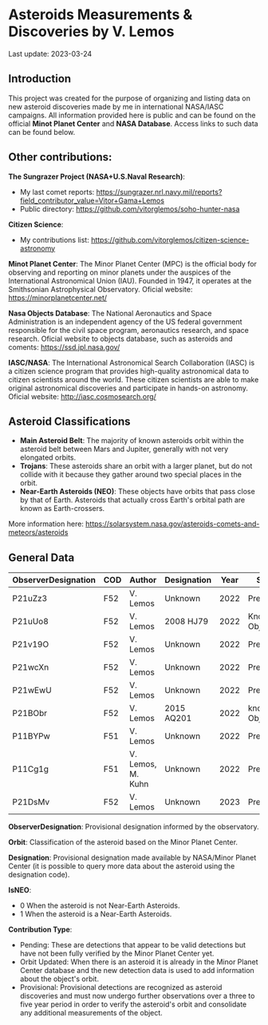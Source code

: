 # Asteroids Measurements & Discoveries by V. Lemos
Last update: 2023-03-24

## Introduction 
This project was created for the purpose of organizing and listing data on new asteroid discoveries made by me in international NASA/IASC campaigns. All information provided here is public and can be found on the official **Minot Planet Center** and **NASA Database**. Access links to such data can be found below.

## Other contributions:
**The Sungrazer Project (NASA+U.S.Naval Research)**: 
- My last comet reports: https://sungrazer.nrl.navy.mil/reports?field_contributor_value=Vitor+Gama+Lemos
- Public directory: https://github.com/vitorglemos/soho-hunter-nasa

**Citizen Science**: 
- My contributions list: https://github.com/vitorglemos/citizen-science-astronomy

**Minot Planet Center**: The Minor Planet Center (MPC) is the official body for observing and reporting on minor planets under the auspices of the International Astronomical Union (IAU). Founded in 1947, it operates at the Smithsonian Astrophysical Observatory. Oficial website: https://minorplanetcenter.net/ 

**Nasa Objects Database**: The National Aeronautics and Space Administration is an independent agency of the US federal government responsible for the civil space program, aeronautics research, and space research. Oficial website to objects database, such as asteroids and coments: https://ssd.jpl.nasa.gov/

**IASC/NASA**: The International Astronomical Search Collaboration (IASC) is a citizen science program that provides high-quality astronomical data to citizen scientists around the world. These citizen scientists are able to make original astronomical discoveries and participate in hands-on astronomy.  Oficial website: http://iasc.cosmosearch.org/

## Asteroid Classifications
- **Main Asteroid Belt**: The majority of known asteroids orbit within the asteroid belt between Mars and Jupiter, generally with not very elongated orbits. 
- **Trojans**: These asteroids share an orbit with a larger planet, but do not collide with it because they gather around two special places in the orbit.
- **Near-Earth Asteroids (NEO)**: These objects have orbits that pass close by that of Earth. Asteroids that actually cross Earth's orbital path are known as Earth-crossers.

More information here: https://solarsystem.nasa.gov/asteroids-comets-and-meteors/asteroids

## General Data

| ObserverDesignation | COD |Author | Designation | Year | Status | Campaign | CampaignMonth| Contribution | ObserverTelescope | Orbit | IsNEO | Link |
| ------------------- | ---| ------ | ---------------------| -----| -------| -------| ------------- | -------------- | --------- | ---------- | ---- | -- |
| P21uZz3 |F52| V. Lemos | Unknown | 2022 | Preliminary | IASC | August | Pending | Pan-STARRS 2 | Unknown | 0 | |
| P21uUo8 |F52| V. Lemos | 2008 HJ79 | 2022 | Known Object | IASC | August | Orbit Updated | Pan-STARRS 2 | Main Belt | 0 | https://ssd.jpl.nasa.gov/tools/sbdb_lookup.html#/?sstr=2008%20HJ79 |
| P21v19O |F52| V. Lemos | Unknown | 2022 | Preliminary | IASC | August | Pending | Pan-STARRS 2 | Unknown | 0 | |
| P21wcXn |F52| V. Lemos | Unknown | 2022 | Preliminary | IASC | September | Pending | Pan-STARRS 2 | Unknown | 0 | |
| P21wEwU |F52| V. Lemos | Unknown | 2022 | Preliminary | IASC | September | Pending | Pan-STARRS 2 | Unknown | 0 | |
| P21BObr	|F52| V. Lemos | 2015 AQ201 | 2022 | known Object | IASC | November | Orbit Updated | Pan-STARRS 2 | Main Belt | 0 | https://ssd.jpl.nasa.gov/tools/sbdb_lookup.html#/?sstr=2015%20AQ201 |
| P11BYPw	|F51| V. Lemos | Unknown | 2022 | Preliminary | IASC | November | Pending | Pan-STARRS 2 | Unknown | 0 | |
| P11Cg1g |F51| V. Lemos, M. Kuhn | Unknown | 2022 | Preliminary | IASC | November | Pending | Pan-STARRS 2 | Unknown | 0 | |
| P21DsMv |F52| V. Lemos | Unknown | 2023 | Preliminary | IASC | March | Pending | Pan-STARRS 2 | Mars Crossing | 0 | |

**ObserverDesignation**: Provisional designation informed by the observatory.

**Orbit**: Classification of the asteroid based on the Minor Planet Center. 

**Designation**: Provisional designation made available by NASA/Minor Planet Center (it is possible to query more data about the asteroid using the designation code).

**IsNEO**: 
- 0 When the asteroid is not Near-Earth Asteroids. 
- 1 When the asteroid is a Near-Earth Asteroids.

**Contribution Type**:
- Pending: These are detections that appear to be valid detections but have not been fully verified by the Minor Planet Center yet.
- Orbit Updated: When there is an asteroid it is already in the Minor Planet Center database and the new detection data is used to add information about the object's orbit.
- Provisional: Provisional detections are recognized as asteroid discoveries and must now undergo further observations over a three to five year period in order to verify the asteroid's orbit and consolidate any additional measurements of the object.
